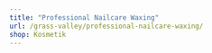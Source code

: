 ```yaml
---
title: "Professional Nailcare Waxing"
url: /grass-valley/professional-nailcare-waxing/
shop: Kosmetik
---
```

